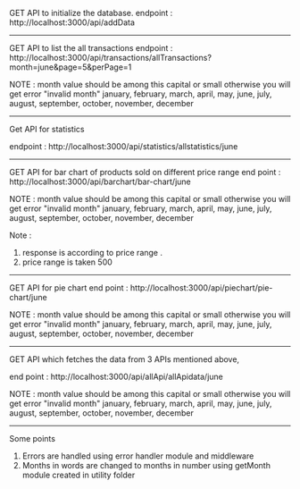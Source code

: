 GET
API to initialize the database.
endpoint : http://localhost:3000/api/addData

--------------------------------

GET
API to list the all transactions
endpoint : http://localhost:3000/api/transactions/allTransactions?month=june&page=5&perPage=1


NOTE :
month value should be among this  capital or small otherwise you will get error "invalid month" 
january, february, march, april, may, june, july, august, september, october, november, december


-----------------------------------

Get
 API for statistics

 endpoint : http://localhost:3000/api/statistics/allstatistics/june


 -------------------------------------


GET
 API for bar chart of products sold on different price range
 end point : http://localhost:3000/api/barchart/bar-chart/june

 NOTE :
month value should be among this capital or small otherwise you will get error "invalid month" 
january, february, march, april, may, june, july, august, september, october, november, december

Note : 
1) response is according to price range .
2) price range is taken 500



 -------------------------------------

GET
  API for pie chart
  end point : http://localhost:3000/api/piechart/pie-chart/june

   NOTE :
month value should be among this capital or small otherwise you will get error "invalid month" 
january, february, march, april, may, june, july, august, september, october, november, december

------------------------------------------


GET
API which fetches the data from  3 APIs mentioned above,

end point : http://localhost:3000/api/allApi/allApidata/june

  NOTE :
month value should be among this capital or small otherwise you will get error "invalid month" 
january, february, march, april, may, june, july, august, september, october, november, december


----------------------------------------------

Some points

1) Errors are handled using error handler module and middleware
2) Months in words are changed to months in number using getMonth module created in utility folder


  
